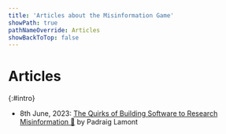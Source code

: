 ```yaml
---
title: 'Articles about the Misinformation Game'
showPath: true
pathNameOverride: Articles
showBackToTop: false
---
```



# Articles
{:#intro}

* 8th June, 2023: [The Quirks of Building Software to Research Misinformation 🔬](/articles/building) by Padraig Lamont
